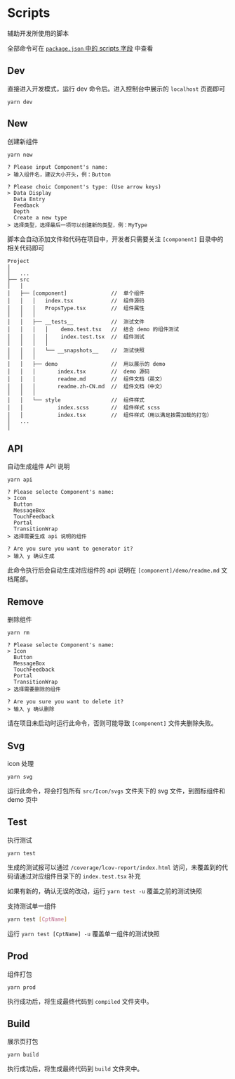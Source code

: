 # Scripts

辅助开发所使用的脚本

全部命令可在 [`package.json` 中的 scripts 字段](../package.json) 中查看

## Dev

直接进入开发模式，运行 dev 命令后。进入控制台中展示的 `localhost` 页面即可

```
yarn dev
```

## New

创建新组件

```
yarn new
```

```
? Please input Component's name:
> 输入组件名，建议大小开头，例：Button

? Please choic Component's type: (Use arrow keys)
> Data Display
  Data Entry
  Feedback
  Depth
  Create a new type
> 选择类型，选择最后一项可以创建新的类型，例：MyType
```

脚本会自动添加文件和代码在项目中，开发者只需要关注 `[component]` 目录中的相关代码即可

```
Project
│
│   ...
├── src
│   │
│   ├── [component]              //  单个组件
│   │   │   index.tsx            //  组件源码
│   │   │   PropsType.tsx        //  组件属性
│   │   │
│   │   ├── __tests__            //  测试文件
│   │   │   │    demo.test.tsx   //  结合 demo 的组件测试
│   │   │   │    index.test.tsx  //  组件测试
│   │   │   │
│   │   │   └── __snapshots__    //  测试快照
│   │   │
│   │   ├── demo                 //  用以展示的 demo
│   │   │       index.tsx        //  demo 源码
│   │   │       readme.md        //  组件文档（英文）
│   │   │       readme.zh-CN.md  //  组件文档（中文）
│   │   │
│   │   └── style                //  组件样式
│   │           index.scss       //  组件样式 scss
│   │           index.tsx        //  组件样式（用以满足按需加载的打包）
│   ...
│
```

## API

自动生成组件 API 说明

```
yarn api
```

```
? Please selecte Component's name:
> Icon
  Button
  MessageBox
  TouchFeedback
  Portal
  TransitionWrap
> 选择需要生成 api 说明的组件

? Are you sure you want to generator it?
> 输入 y 确认生成
```

此命令执行后会自动生成对应组件的 api 说明在 `[component]/demo/readme.md` 文档尾部。

## Remove

删除组件

```
yarn rm
```

```
? Please selecte Component's name:
> Icon
  Button
  MessageBox
  TouchFeedback
  Portal
  TransitionWrap
> 选择需要删除的组件

? Are you sure you want to delete it?
> 输入 y 确认删除
```

请在项目未启动时运行此命令，否则可能导致 `[component]` 文件夹删除失败。

## Svg

icon 处理

```
yarn svg
```

运行此命令，将会打包所有 `src/Icon/svgs` 文件夹下的 svg 文件，到图标组件和 demo 页中

## Test

执行测试

```
yarn test
```

生成的测试报可以通过 `/coverage/lcov-report/index.html` 访问，未覆盖到的代码请通过对应组件目录下的 `index.test.tsx` 补充

如果有新的，确认无误的改动，运行 `yarn test -u` 覆盖之前的测试快照

支持测试单一组件

```bash
yarn test [CptName]
```

运行 `yarn test [CptName] -u` 覆盖单一组件的测试快照

## Prod

组件打包

```
yarn prod
```

执行成功后，将生成最终代码到 `compiled` 文件夹中。

## Build

展示页打包

```
yarn build
```

执行成功后，将生成最终代码到 `build` 文件夹中。
